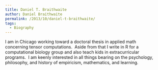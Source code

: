```yaml
---
title: Daniel T. Braithwaite
author: Daniel Braithwaite
permalink: /2013/10/daniel-t-braithwaite/
tags:
  - Biography
---
```

I am in Chicago working toward a doctoral thesis in applied math concerning tensor computations.  Aside from that I write in R for a computational biology group and also teach kids in extracurricular programs.  I am keenly interested in all things bearing on the psychology, philosophy, and history of empiricism, mathematics, and learning.
